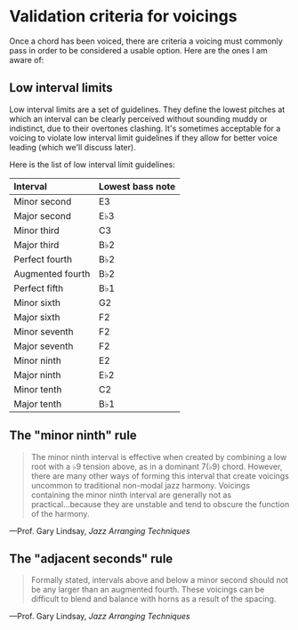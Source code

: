 # Validation criteria for voicings

Once a chord has been voiced, there are criteria a voicing must commonly pass in order to be considered a usable option. Here are the ones I am aware of:

## Low interval limits

Low interval limits are a set of guidelines. They define the lowest pitches at which an interval can be clearly perceived without sounding muddy or indistinct, due to their overtones clashing. It's sometimes acceptable for a voicing to violate low interval limit guidelines if they allow for better voice leading \(which we'll discuss later\).

Here is the list of low interval limit guidelines:

| Interval | Lowest bass note |
| :--- | :--- |
| Minor second | E3 |
| Major second | E♭3 |
| Minor third | C3 |
| Major third | B♭2 |
| Perfect fourth | B♭2 |
| Augmented fourth | B♭2 |
| Perfect fifth | B♭1 |
| Minor sixth | G2 |
| Major sixth | F2 |
| Minor seventh | F2 |
| Major seventh | F2 |
| Minor ninth | E2 |
| Major ninth | E♭2 |
| Minor tenth | C2 |
| Major tenth | B♭1 |

## The "minor ninth" rule

> The minor ninth interval is effective when created by combining a low root with a ♭9 tension above, as in a dominant 7\(♭9\) chord. However, there are many other ways of forming this interval that create voicings uncommon to traditional non-modal jazz harmony. Voicings containing the minor ninth interval are generally not as practical...because they are unstable and tend to obscure the function of the harmony.

—Prof. Gary Lindsay, _Jazz Arranging Techniques_

## The "adjacent seconds" rule

> Formally stated, intervals above and below a minor second should not be any larger than an augmented fourth. These voicings can be difficult to blend and balance with horns as a result of the spacing.

—Prof. Gary Lindsay, _Jazz Arranging Techniques_

